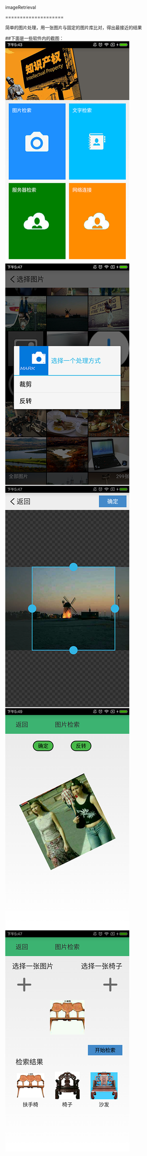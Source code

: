 imageRetrieval

====================

简单的图片处理，用一张图片与固定的图片库比对，得出最接近的结果

##下面是一些软件内的截图：
![github](https://github.com/handezhao/imageRetrieval/raw/master/picture/main.png)
![github](https://github.com/handezhao/imageRetrieval/raw/master/picture/deal.png)
![github](https://github.com/handezhao/imageRetrieval/raw/master/picture/crop.png)
![github](https://github.com/handezhao/imageRetrieval/raw/master/picture/way.png)
![github](https://github.com/handezhao/imageRetrieval/raw/master/picture/result.png)
